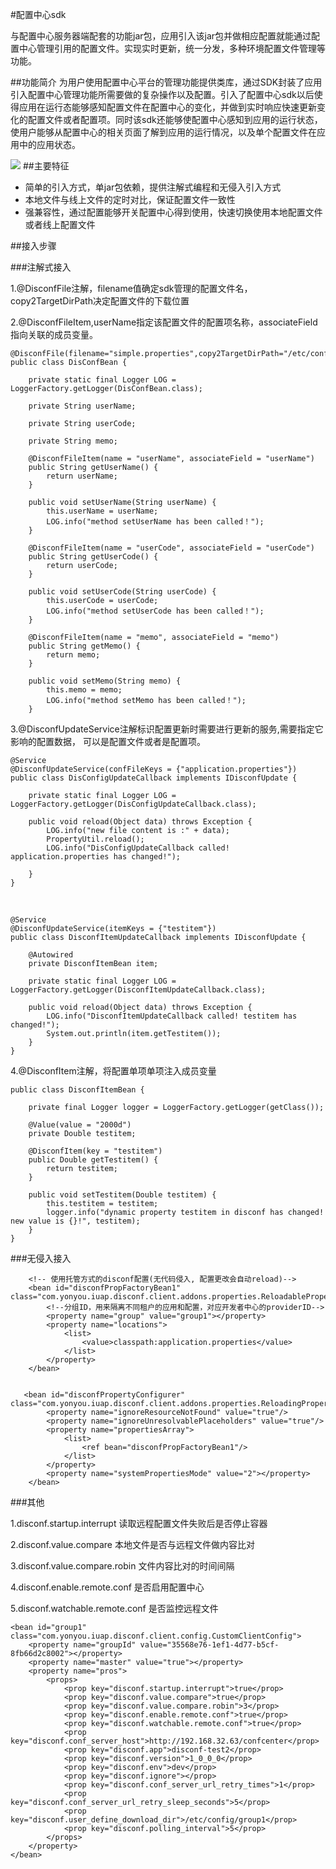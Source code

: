 #配置中心sdk

与配置中心服务器端配套的功能jar包，应用引入该jar包并做相应配置就能通过配置中心管理引用的配置文件。实现实时更新，统一分发，多种环境配置文件管理等功能。

##功能简介
为用户使用配置中心平台的管理功能提供类库，通过SDK封装了应用引入配置中心管理功能所需要做的复杂操作以及配置。引入了配置中心sdk以后使得应用在运行态能够感知配置文件在配置中心的变化，并做到实时响应快速更新变化的配置文件或者配置项。同时该sdk还能够使配置中心感知到应用的运行状态，使用户能够从配置中心的相关页面了解到应用的运行情况，以及单个配置文件在应用中的应用状态。

<img src="/img/confsdk1.png"/>
##主要特征

- 简单的引入方式，单jar包依赖，提供注解式编程和无侵入引入方式
- 本地文件与线上文件的定时对比，保证配置文件一致性
- 强兼容性，通过配置能够开关配置中心得到使用，快速切换使用本地配置文件或者线上配置文件

##接入步骤

###注解式接入

1.@DisconfFile注解，filename值确定sdk管理的配置文件名，copy2TargetDirPath决定配置文件的下载位置

2.@DisconfFileItem,userName指定该配置文件的配置项名称，associateField指向关联的成员变量。


	
	@DisconfFile(filename="simple.properties",copy2TargetDirPath="/etc/config/group1")
	public class DisConfBean {
		
		private static final Logger LOG = LoggerFactory.getLogger(DisConfBean.class);
	
		private String userName;
		
		private String userCode;
		
		private String memo;
	
		@DisconfFileItem(name = "userName", associateField = "userName")
		public String getUserName() {
			return userName;
		}
	
		public void setUserName(String userName) {
			this.userName = userName;
			LOG.info("method setUserName has been called！");
		}
	
		@DisconfFileItem(name = "userCode", associateField = "userCode")
		public String getUserCode() {
			return userCode;
		}
	
		public void setUserCode(String userCode) {
			this.userCode = userCode;
			LOG.info("method setUserCode has been called！");
		}
	
		@DisconfFileItem(name = "memo", associateField = "memo")
		public String getMemo() {
			return memo;
		}
	
		public void setMemo(String memo) {
			this.memo = memo;
			LOG.info("method setMemo has been called！");
		}

3.@DisconfUpdateService注解标识配置更新时需要进行更新的服务,需要指定它影响的配置数据，
可以是配置文件或者是配置项。

	@Service
	@DisconfUpdateService(confFileKeys = {"application.properties"})
	public class DisConfigUpdateCallback implements IDisconfUpdate {
		
		private static final Logger LOG = LoggerFactory.getLogger(DisConfigUpdateCallback.class);
	
	    public void reload(Object data) throws Exception {
			LOG.info("new file content is :" + data);
	    	PropertyUtil.reload();
	    	LOG.info("DisConfigUpdateCallback called! application.properties has changed!");
	    	
	    }
	}
<br>

	@Service
	@DisconfUpdateService(itemKeys = {"testitem"})
	public class DisconfItemUpdateCallback implements IDisconfUpdate {
		
		@Autowired
		private DisconfItemBean item;
		
		private static final Logger LOG = LoggerFactory.getLogger(DisconfItemUpdateCallback.class);
	
	    public void reload(Object data) throws Exception {
	    	LOG.info("DisconfItemUpdateCallback called! testitem has changed!");
	    	System.out.println(item.getTestitem());
	    }
	}

4.@DisconfItem注解，将配置单项单项注入成员变量
	
	public class DisconfItemBean {
		
		private final Logger logger = LoggerFactory.getLogger(getClass());
		
		@Value(value = "2000d")
		private Double testitem;
		
	    @DisconfItem(key = "testitem")
		public Double getTestitem() {
			return testitem;
		}
	
		public void setTestitem(Double testitem) {
			this.testitem = testitem;
			logger.info("dynamic property testitem in disconf has changed! new value is {}!", testitem);
		}
	}

###无侵入接入

	
	    <!-- 使用托管方式的disconf配置(无代码侵入, 配置更改会自动reload)-->
	    <bean id="disconfPropFactoryBean1" class="com.yonyou.iuap.disconf.client.addons.properties.ReloadablePropertiesFactoryBean">
	        <!--分组ID，用来隔离不同租户的应用和配置，对应开发者中心的providerID-->
	        <property name="group" value="group1"></property>
	        <property name="locations">
	            <list>
	                <value>classpath:application.properties</value>
	            </list>
	        </property>
	    </bean>
	   
	
	   <bean id="disconfPropertyConfigurer" class="com.yonyou.iuap.disconf.client.addons.properties.ReloadingPropertyPlaceholderConfigurer">
	        <property name="ignoreResourceNotFound" value="true"/>
	        <property name="ignoreUnresolvablePlaceholders" value="true"/>
	        <property name="propertiesArray">
	            <list>
	                <ref bean="disconfPropFactoryBean1"/>
	            </list>
	        </property>
	        <property name="systemPropertiesMode" value="2"></property>
	    </bean>
		
	
###其他

1.disconf.startup.interrupt	读取远程配置文件失败后是否停止容器

2.disconf.value.compare 本地文件是否与远程文件做内容比对

3.disconf.value.compare.robin 文件内容比对的时间间隔

4.disconf.enable.remote.conf 是否启用配置中心

5.disconf.watchable.remote.conf 是否监控远程文件

    <bean id="group1" class="com.yonyou.iuap.disconf.client.config.CustomClientConfig">
		<property name="groupId" value="35568e76-1ef1-4d77-b5cf-8fb66d2c8002"></property>
		<property name="master" value="true"></property>
        <property name="pros">
            <props>
            	<prop key="disconf.startup.interrupt">true</prop>
            	<prop key="disconf.value.compare">true</prop>
            	<prop key="disconf.value.compare.robin">3</prop>
                <prop key="disconf.enable.remote.conf">true</prop>
                <prop key="disconf.watchable.remote.conf">true</prop>
                <prop key="disconf.conf_server_host">http://192.168.32.63/confcenter</prop>
                <prop key="disconf.app">disconf-test2</prop>
                <prop key="disconf.version">1_0_0_0</prop>
                <prop key="disconf.env">dev</prop>
                <prop key="disconf.ignore"></prop>
                <prop key="disconf.conf_server_url_retry_times">1</prop>
                <prop key="disconf.conf_server_url_retry_sleep_seconds">5</prop>
                <prop key="disconf.user_define_download_dir">/etc/config/group1</prop>
                <prop key="disconf.polling_interval">5</prop>
            </props>
        </property>
    </bean>
